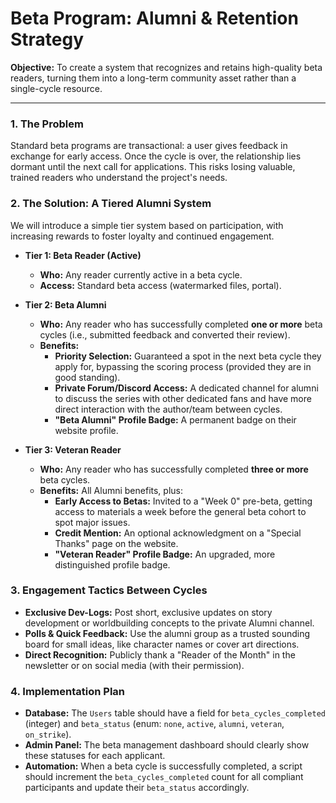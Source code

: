 # Beta Program: Alumni & Retention Strategy

**Objective:** To create a system that recognizes and retains high-quality beta readers, turning them into a long-term community asset rather than a single-cycle resource.

---

### 1. The Problem

Standard beta programs are transactional: a user gives feedback in exchange for early access. Once the cycle is over, the relationship lies dormant until the next call for applications. This risks losing valuable, trained readers who understand the project's needs.

### 2. The Solution: A Tiered Alumni System

We will introduce a simple tier system based on participation, with increasing rewards to foster loyalty and continued engagement.

*   **Tier 1: Beta Reader (Active)**
    *   **Who:** Any reader currently active in a beta cycle.
    *   **Access:** Standard beta access (watermarked files, portal).

*   **Tier 2: Beta Alumni**
    *   **Who:** Any reader who has successfully completed **one or more** beta cycles (i.e., submitted feedback and converted their review).
    *   **Benefits:**
        *   **Priority Selection:** Guaranteed a spot in the next beta cycle they apply for, bypassing the scoring process (provided they are in good standing).
        *   **Private Forum/Discord Access:** A dedicated channel for alumni to discuss the series with other dedicated fans and have more direct interaction with the author/team between cycles.
        *   **"Beta Alumni" Profile Badge:** A permanent badge on their website profile.

*   **Tier 3: Veteran Reader**
    *   **Who:** Any reader who has successfully completed **three or more** beta cycles.
    *   **Benefits:** All Alumni benefits, plus:
        *   **Early Access to Betas:** Invited to a "Week 0" pre-beta, getting access to materials a week before the general beta cohort to spot major issues.
        *   **Credit Mention:** An optional acknowledgment on a "Special Thanks" page on the website.
        *   **"Veteran Reader" Profile Badge:** An upgraded, more distinguished profile badge.

### 3. Engagement Tactics Between Cycles

*   **Exclusive Dev-Logs:** Post short, exclusive updates on story development or worldbuilding concepts to the private Alumni channel.
*   **Polls & Quick Feedback:** Use the alumni group as a trusted sounding board for small ideas, like character names or cover art directions.
*   **Direct Recognition:** Publicly thank a "Reader of the Month" in the newsletter or on social media (with their permission).

### 4. Implementation Plan

*   **Database:** The `Users` table should have a field for `beta_cycles_completed` (integer) and `beta_status` (enum: `none`, `active`, `alumni`, `veteran`, `on_strike`).
*   **Admin Panel:** The beta management dashboard should clearly show these statuses for each applicant.
*   **Automation:** When a beta cycle is successfully completed, a script should increment the `beta_cycles_completed` count for all compliant participants and update their `beta_status` accordingly.
